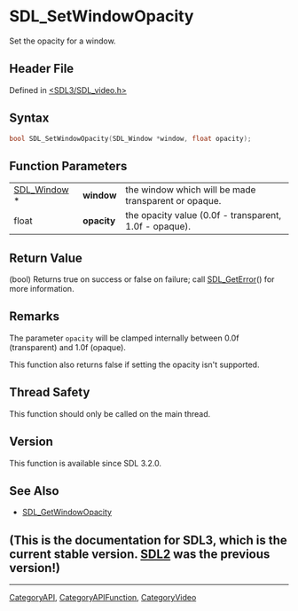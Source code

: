 # SDL_SetWindowOpacity

Set the opacity for a window.

## Header File

Defined in [<SDL3/SDL_video.h>](https://github.com/libsdl-org/SDL/blob/main/include/SDL3/SDL_video.h)

## Syntax

```c
bool SDL_SetWindowOpacity(SDL_Window *window, float opacity);
```

## Function Parameters

|                            |             |                                                        |
| -------------------------- | ----------- | ------------------------------------------------------ |
| [SDL_Window](SDL_Window) * | **window**  | the window which will be made transparent or opaque.   |
| float                      | **opacity** | the opacity value (0.0f - transparent, 1.0f - opaque). |

## Return Value

(bool) Returns true on success or false on failure; call
[SDL_GetError](SDL_GetError)() for more information.

## Remarks

The parameter `opacity` will be clamped internally between 0.0f
(transparent) and 1.0f (opaque).

This function also returns false if setting the opacity isn't supported.

## Thread Safety

This function should only be called on the main thread.

## Version

This function is available since SDL 3.2.0.

## See Also

- [SDL_GetWindowOpacity](SDL_GetWindowOpacity)


## (This is the documentation for SDL3, which is the current stable version. [SDL2](https://wiki.libsdl.org/SDL2/) was the previous version!)



----
[CategoryAPI](CategoryAPI), [CategoryAPIFunction](CategoryAPIFunction), [CategoryVideo](CategoryVideo)

